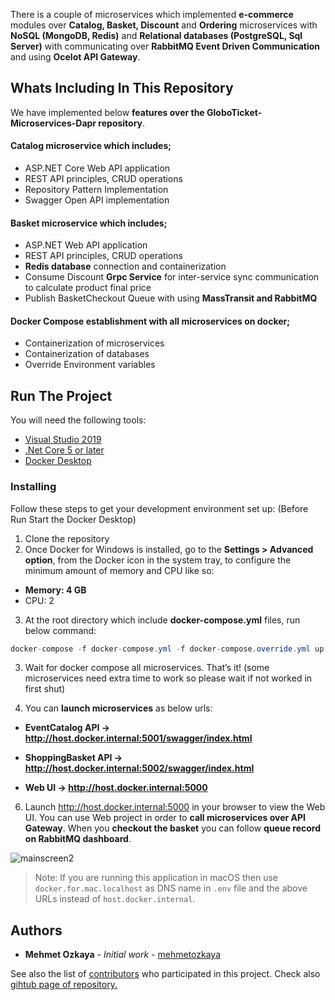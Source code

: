 
There is a couple of microservices which implemented **e-commerce** modules over **Catalog, Basket, Discount** and **Ordering** microservices with **NoSQL (MongoDB, Redis)** and **Relational databases (PostgreSQL, Sql Server)** with communicating over **RabbitMQ Event Driven Communication** and using **Ocelot API Gateway**.

## Whats Including In This Repository
We have implemented below **features over the GloboTicket-Microservices-Dapr repository**.

#### Catalog microservice which includes; 
* ASP.NET Core Web API application 
* REST API principles, CRUD operations
* Repository Pattern Implementation
* Swagger Open API implementation	

#### Basket microservice which includes;
* ASP.NET Web API application
* REST API principles, CRUD operations
* **Redis database** connection and containerization
* Consume Discount **Grpc Service** for inter-service sync communication to calculate product final price
* Publish BasketCheckout Queue with using **MassTransit and RabbitMQ**
  
#### Docker Compose establishment with all microservices on docker;
* Containerization of microservices
* Containerization of databases
* Override Environment variables

## Run The Project
You will need the following tools:

* [Visual Studio 2019](https://visualstudio.microsoft.com/downloads/)
* [.Net Core 5 or later](https://dotnet.microsoft.com/download/dotnet-core/5)
* [Docker Desktop](https://www.docker.com/products/docker-desktop)

### Installing
Follow these steps to get your development environment set up: (Before Run Start the Docker Desktop)
1. Clone the repository
2. Once Docker for Windows is installed, go to the **Settings > Advanced option**, from the Docker icon in the system tray, to configure the minimum amount of memory and CPU like so:
* **Memory: 4 GB**
* CPU: 2
3. At the root directory which include **docker-compose.yml** files, run below command:
```csharp
docker-compose -f docker-compose.yml -f docker-compose.override.yml up -d
```
3. Wait for docker compose all microservices. That’s it! (some microservices need extra time to work so please wait if not worked in first shut)

4. You can **launch microservices** as below urls:

* **EventCatalog API -> http://host.docker.internal:5001/swagger/index.html**
* **ShoppingBasket API -> http://host.docker.internal:5002/swagger/index.html**

* **Web UI -> http://host.docker.internal:5000**

6. Launch http://host.docker.internal:5000 in your browser to view the Web UI. You can use Web project in order to **call microservices over API Gateway**. When you **checkout the basket** you can follow **queue record on RabbitMQ dashboard**.

![mainscreen2](https://user-images.githubusercontent.com/1147445/81381837-08226000-9116-11ea-9489-82645b8dbfc4.png)

>Note: If you are running this application in macOS then use `docker.for.mac.localhost` as DNS name in `.env` file and the above URLs instead of `host.docker.internal`.

## Authors

* **Mehmet Ozkaya** - *Initial work* - [mehmetozkaya](https://github.com/mehmetozkaya)

See also the list of [contributors](https://github.com/rajibdey/GloboTicket-Microservices-Dapr/run-core/contributors) who participated in this project. Check also [gihtub page of repository.](https://aspnetrun.github.io/run-aspnetcore-angular-realworld/)


